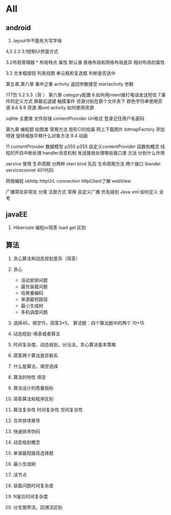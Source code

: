 # All

## android

1. layout中不能有大写字母

4,5
2.2
3.1控制UI界面方式

3.2布局管理器
    * 布局特点 属性 默认值 表格布局和网格布局差异 相对布局的属性

3.3 文本框按钮 列表视图 单元框和复选框 判断是否选中 

第五章,第六章 重中之重
activity 返回参数接受 startactivity 参数

177页 5.2 5.3（背
）
第六章
category配置
6.如何用intent拨打电话发送短信
7.事件的定义方式 屏蔽后退键 触摸事件
资源分别在那个文件夹下 颜色字符串使用资源
8.6 8.9 
资源 用xml activity 如何使用资源

sqllite 主要类
文件存储 contentProvider Uri格式 登录记住用户名密码

第九章 编程题 绘图类 常用方法 矩形○的绘画 网上下载图片 bitmapFactory 添加特效 旋转缩放平移什么对象方法
9.4 动画

11 contentProvider 数据模型 p350 p355 自定义contentProvider 函数和概念
线程的开启中断处理 handler消息机制 发送接收处理哪些接口类 方法 分别什么作用

service 使用 生命周期 分两种 start bind 先后 生命周期方法 两个接口 ibander serviceconnet 401代码

网络编程 okhttp httpUrL connection httpClient了解 webView

广播常驻非常驻 分类 注册方式 常用 自定义广播 优先级别 Java xml 如何定义 全考

## javaEE

1. Hibernate 编程or简答 load get 区别

## 算法

1. 贪心算法和动态规划差异（简答）
2. 贪心
    * 活动安排问题
    * 最优装载问题
    * 哈弗曼编码
    * 单源最短路径
    * 最小生成树
    * 多机调度问题

3. 选择45，填空15，简答3×5， 算法题：四个算法题中的两个 10+15
4. 动态规划-填表或者算法
5. 时间复杂度，动态规划，分治法，贪心算法基本策略
6. 简答两个算法差异联系
7. 什么是算法，填空选择
8. 算法的特性 填空
9. 算法设计的质量指标
10. 简答算法和程序区别
11. 算法复杂性 时间复杂性 空间复杂性
12. 合并排序推导
13. 快速排序伪码
14. 动态规划概念
15. 单源最短路径选择题
16. 最小生成树
17. 活节点
18. 装载问题时间复杂度
19. N皇后时间复杂度
20. 分支限界法，回溯法区别